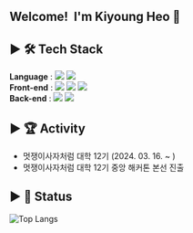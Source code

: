 
## Welcome!&nbsp;&nbsp;I'm Kiyoung Heo 👋 


## ▶ 🛠 Tech Stack 
**Language** :
<img src="https://img.shields.io/badge/JavaScript-F7DF1E?style=flat&logo=JavaScript&logoColor=white"/>
<img src="https://img.shields.io/badge/Java-007396?style=flat&logo=Java&logoColor=white" />   
**Front-end** :
<img src="https://img.shields.io/badge/React-61DAFB?style=flat&logo=React&logoColor=white" />
<img src="https://img.shields.io/badge/HTML5-E34F26?style=flat&logo=html5&logoColor=white"/>
<img src="https://img.shields.io/badge/CSS3-1572B6?style=flat-square&logo=css3&logoColor=white"/>   
**Back-end** :
<img src="https://img.shields.io/badge/Spring-6DB33F?style=flat&logo=Spring&logoColor=white" />
<img src="https://img.shields.io/badge/Node.js-339933?style=flat&logo=Node.js&logoColor=white" />   

## ▶ 🏆 Activity 
- 멋쟁이사자처럼 대학 12기 (2024. 03. 16. ~ )
- 멋쟁이사자처럼 대학 12기 중앙 해커톤 본선 진출

## ▶ 📗 Status
![Top Langs](https://github-readme-stats.vercel.app/api/top-langs/?username=hky035&layout=compact)

<!--
**hky035/hky035** is a ✨ _special_ ✨ repository because its `README.md` (this file) appears on your GitHub profile.

Here are some ideas to get you started:

- 🔭 I’m currently working on ...
- 🌱 I’m currently learning ...
- 👯 I’m looking to collaborate on ...
- 🤔 I’m looking for help with ...
- 💬 Ask me about ...
- 📫 How to reach me: ...
- 😄 Pronouns: ...
- ⚡ Fun fact: ...
-->
